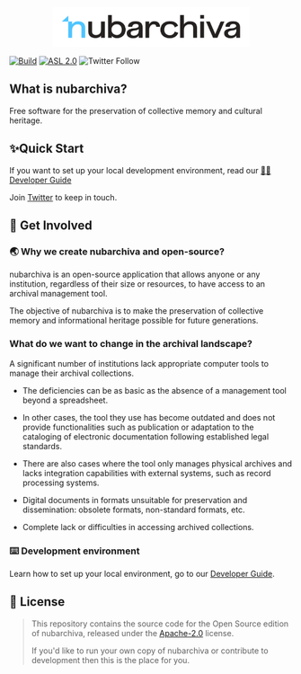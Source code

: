 <p align="center">
  <a href="https://nubarchiva.org" target="_blank">
    <picture>
      <source media="(prefers-color-scheme: dark)" srcset="https://raw.githubusercontent.com/nubarchiva/nuba-oss/HEAD/docs/assets/dark-header.svg">
      <source media="(prefers-color-scheme: light)" srcset="https://raw.githubusercontent.com/nubarchiva/nuba-oss/HEAD/docs/assets/day-header.svg">
      <img alt="nubarchiva" src="https://raw.githubusercontent.com/nubarchiva/nuba-oss/HEAD/docs/assets/day-header.svg" width="350" height="70" style="max-width: 100%;">
    </picture>
  </a>
</p>

[![Build](https://github.com/nubarchiva/nuba-oss/actions/workflows/maven.yml/badge.svg)](https://github.com/nubarchiva/nuba-oss/actions/workflows/maven.yml)
[![ASL 2.0](https://img.shields.io/hexpm/l/plug.svg)](https://github.com/nubarchiva/nuba-oss/blob/develop/LICENSE)
![Twitter Follow](https://img.shields.io/twitter/follow/nubarchiva?style=social)

## What is nubarchiva?
Free software for the preservation of collective memory and cultural heritage.

## ✨Quick Start

If you want to set up your local development environment, read our [🧑‍💻 Developer Guide](./docs/contribute/developer-guide.md)

Join [Twitter](https://twitter.com/nubarchiva) to keep in touch.

## 👫 Get Involved

### 🌏 Why we create nubarchiva and open-source?
nubarchiva is an open-source application that allows anyone or any institution, regardless of their size or resources,
to have access to an archival management tool.

The objective of nubarchiva is to make the preservation of collective memory and informational heritage possible for
future generations.

### What do we want to change in the archival landscape?
A significant number of institutions lack appropriate computer tools to manage their archival collections.

* The deficiencies can be as basic as the absence of a management tool beyond a spreadsheet.

* In other cases, the tool they use has become outdated and does not provide functionalities such as publication or
  adaptation to the cataloging of electronic documentation following established legal standards.

* There are also cases where the tool only manages physical archives and lacks integration capabilities with external
  systems, such as record processing systems.

* Digital documents in formats unsuitable for preservation and dissemination: obsolete formats, non-standard formats, etc.

* Complete lack or difficulties in accessing archived collections.

### ⌨️️ Development environment

Learn how to set up your local environment, go to our [Developer Guide](./docs/contribute/developer-guide.md).


## 🥰 License

> This repository contains the source code for the Open Source edition of nubarchiva, released under the [Apache-2.0](LICENSE) license.
>
> If you'd like to run your own copy of nubarchiva or contribute to development then this is the place for you.
